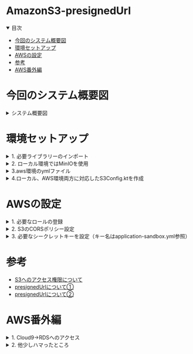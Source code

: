 # AmazonS3-presignedUrl

<details open="open">
<summary>目次</summary>


- [今回のシステム概要図](#今回のシステム概要図)
- [環境セットアップ](#環境セットアップ)
- [AWSの設定](#AWSの設定)
- [参考](#参考)
- [AWS番外編](#AWS番外編)

</details>

# 今回のシステム概要図
<details>
<summary> システム概要図</summary>


![](./assets/images/aws-system.png)

</details>

# 環境セットアップ

<details>
<summary> 1. 必要ライブラリーのインポート</summary>

```gradlew.kts
    implementation("com.amazonaws:aws-java-sdk-s3:1.12.583")
```
</details>

<details>
<summary> 2. ローカル環境ではMinIOを使用</summary>

- S3と同じオブジェクト型のストレージ
- API等は全てS3に準拠している

```docker-compose.yml
services:
  minio:
    image: minio/minio:RELEASE.2023-11-01T18-37-25Z
    networks:
      - local-dev-net
    container_name: minio
    environment:
      MINIO_ROOT_USER: root
      MINIO_ROOT_PASSWORD: password
    command:
      server /data --console-address ":9001" #<- /dataで /dataディレクトリをデータストレージとして使用。 --console-address ":9001"でMiniOの管理コンソールを設定
    ports:
      - 9000:9000 #<- APIアクセス用のポート
      - 9001:9001 #<- 管理コンソールアクセス用
  createbuckets:
    image: minio/mc
    networks:
      - local-dev-net
    depends_on:
      - minio
    entrypoint: >
      /bin/sh -c "
      /usr/bin/mc alias set minio http://minio:9000 root password;
      /usr/bin/mc mb minio/s3-presignedurl-test;
      /usr/bin/mc anonymous set public minio/s3-presignedurl-test;
      exit 0
      "
```

```application.yml
aws:
  s3:
    bucket: s3-presignedurl-test
    endpoint: http://localhost:9000
    region: not_in_use
    use-minio: true
```

</details>

<details>
<summary> 3.aws環境のymlファイル</summary>

```application-sandbox.yml
aws:
  s3:
    bucket: ${S3_BUCKET_NAME}
    endpoint: ${S3_ENDPOINT}
    region: ${S3_REGION}
    use-minio: false
```
</details>

<details>
<summary> 4.ローカル、AWS環境両方に対応したS3Config.ktを作成</summary>

- Bean登録されているのでApplicationが起動した際に読み込まれる
- 呼び出し時に特にエンドポイントの指定等はしないが、Bean登録の結果自動で認識できている

```kotlin
    package com.presignedurl.backend.config

import com.amazonaws.ClientConfiguration
import com.amazonaws.auth.AWSStaticCredentialsProvider
import com.amazonaws.auth.BasicAWSCredentials
import com.amazonaws.client.builder.AwsClientBuilder
import com.amazonaws.services.s3.AmazonS3
import com.amazonaws.services.s3.AmazonS3ClientBuilder
import org.springframework.beans.factory.annotation.Value
import org.springframework.context.annotation.Bean
import org.springframework.context.annotation.Configuration

@Configuration
class S3Config(
    @Value("\${aws.s3.endpoint}")
    private val endpoint: String,

    @Value("\${aws.s3.region}")
    private val region: String,

    @Value("\${aws.s3.use-minio}")
    private val useMinIO: Boolean,

    @Value("\${aws.s3.bucket}")
    val bucket: String
) {
    @Bean
    fun baseS3Url(): String {
        return if (useMinIO) {
            "$endpoint/$bucket"
        } else {
            "https://$bucket.s3.$region.amazonaws.com"
        }
    }

    @Bean
    fun amazonS3(): AmazonS3 {
        val endpointConfiguration = AwsClientBuilder.EndpointConfiguration(
            endpoint,
            region
        )
        val clientConfiguration = ClientConfiguration()
        clientConfiguration.connectionTimeout = 10000
        clientConfiguration.requestTimeout = 10000

        val clientBuilder = AmazonS3ClientBuilder
            .standard()
            .withEndpointConfiguration(endpointConfiguration)
            .withPathStyleAccessEnabled(true)
            .withClientConfiguration(clientConfiguration)

        if (useMinIO) {
            clientBuilder.withCredentials(AWSStaticCredentialsProvider(BasicAWSCredentials("root", "password")))
        }

        return clientBuilder.build()
    }
}

```
</details>

# AWSの設定

<details>
<summary> 1. 必要なロールの登録</summary>

- PresignedUrlを発行するには下記の①or②のどちらかが必要。今回は②で実施
- ①S3へのアクセス権限を持ったIAMユーザーのアクセスキーandシークレットキー。もう一個のS3検討用のリポジトリーはそっちで記載
- ②AWS上にデプロイされたリソースに、S3へのアクセス権限を委譲できるIAMロールがアタッチされている
- 今回は下記のように、ECSのタスクにS3FullAccessをつけている

 ![](./assets/images/aws-taskrole.png)

</details>

<details>
<summary> 2. S3のCORSポリシー設定</summary>

- 通常CrossOriginエラーが発生するため、下記のようにアクセスを許可するポリシーをS3に設定

```json
[
    {
        "AllowedHeaders": [
            "*"
        ],
        "AllowedMethods": [
            "GET",
            "PUT",
            "POST",
            "HEAD",
            "DELETE"
        ],
        "AllowedOrigins": [
            "*"
        ],
        "ExposeHeaders": []
    }
]
```

</details>

<details>
<summary> 3. 必要なシークレットキーを設定（キー名はapplication-sandbox.yml参照）</summary>

![](./assets/images/aws-secret.png)

</details>


# 参考
- [S3へのアクセス権限について](https://qiita.com/tmiki/items/87697d3d3d5330c6fc08)
- [presignedUrlについて①](https://www.dtreelabs.com/blog/s3-direct-file-upload-using-presigned-url-from-react-and-rails)
- [presignedUrlについて②](https://dev.to/aws-builders/working-with-amazon-s3-presigned-urls-in-spring-boot-383n)


# AWS番外編

<details>
<summary> 1. Cloud9→RDSへのアクセス</summary>

- 接続方法はSSHの方を選択
- RDSにアクセスに行くために、Cloud9が立てたEC2インスタンスのセキュリティグループを確認して、RDSのセキュリティグループの許可トラフックにそのセキュリティグループを設定
- ただし、セキュリティグループの設定がめんどくさければ、VPC内からの全てのトラフィックを許可する下記の設定でも問題ない。（IPは設定してあるVPCもしくはもっと絞るなら、サーバーがおかれるサブネットにする）

![](./assets/images/aws-rds-sg.png)

- Cloud9に入ったら下記コマンド

```zh
sudo yum search postgresql
sudo yum -y install postgresql15.x86_64
```

- psqlコマンドが使えるようになったら下記コマンドでPOSTGRESに入る
- PWはシークレットから取ってくる

```zh
psql -h <RDSエンドポイント> -U <ユーザー名> -d <DB名>
```

- DBの一覧の確認
```zh
\l 
```

- 指定したDBに移動
```zh
\c <DB名> 
```

- DB内のテーブル確認
```zh
\dt 
```
</details>

<details>
<summary> 2. 他少しハマったところ</summary>

- ターゲットグループの通信がHealthyにならない→各リソースのセキュリティグループのインバウンド/アウトバウンドをしっかり確認して！！
- Task定義で指定するチップ。X86対応のイメージか、ARM64対応のイメージかで選択するチップが異なる。今回はARM64で実施


</details>